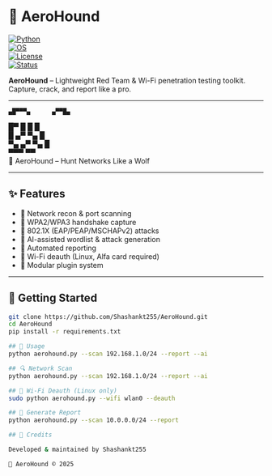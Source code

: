 # 🐺 AeroHound  

[![Python](https://img.shields.io/badge/python-3.11%2B-blue.svg?logo=python)](https://www.python.org/)  
[![OS](https://img.shields.io/badge/OS-Linux%20%7C%20Windows-lightgrey?logo=linux)](https://github.com/Shashankt255/AeroHound)  
[![License](https://img.shields.io/badge/License-MIT-green.svg)](LICENSE)  
[![Status](https://img.shields.io/badge/Status-Active-success.svg)](https://github.com/Shashankt255/AeroHound)  

**AeroHound** – Lightweight Red Team & Wi-Fi penetration testing toolkit.  
Capture, crack, and report like a pro.  

---

    ▄█▀▀▀▄      ▄▀▀█▄  
   █▀      █   █      █  
   █      ▄▀   ▀▄     █  
   ▀▄   ▄▀       ▀▄  █  
     ▀▀▀           ▀▀  
 🐺 AeroHound – Hunt Networks Like a Wolf


---

## ✨ Features
- 🔹 Network recon & port scanning
- 🔹 WPA2/WPA3 handshake capture
- 🔹 802.1X (EAP/PEAP/MSCHAPv2) attacks
- 🔹 AI-assisted wordlist & attack generation
- 🔹 Automated reporting
- 🔹 Wi-Fi deauth (Linux, Alfa card required)
- 🔹 Modular plugin system

---

## 🚀 Getting Started
```bash
git clone https://github.com/Shashankt255/AeroHound.git
cd AeroHound
pip install -r requirements.txt

## 📌 Usage
python aerohound.py --scan 192.168.1.0/24 --report --ai

## 🔍 Network Scan
python aerohound.py --scan 192.168.1.0/24 --report --ai

## 📡 Wi-Fi Deauth (Linux only)
sudo python aerohound.py --wifi wlan0 --deauth

## 📝 Generate Report
python aerohound.py --scan 10.0.0.0/24 --report

## 📢 Credits

Developed & maintained by Shashankt255

🐺 AeroHound © 2025
